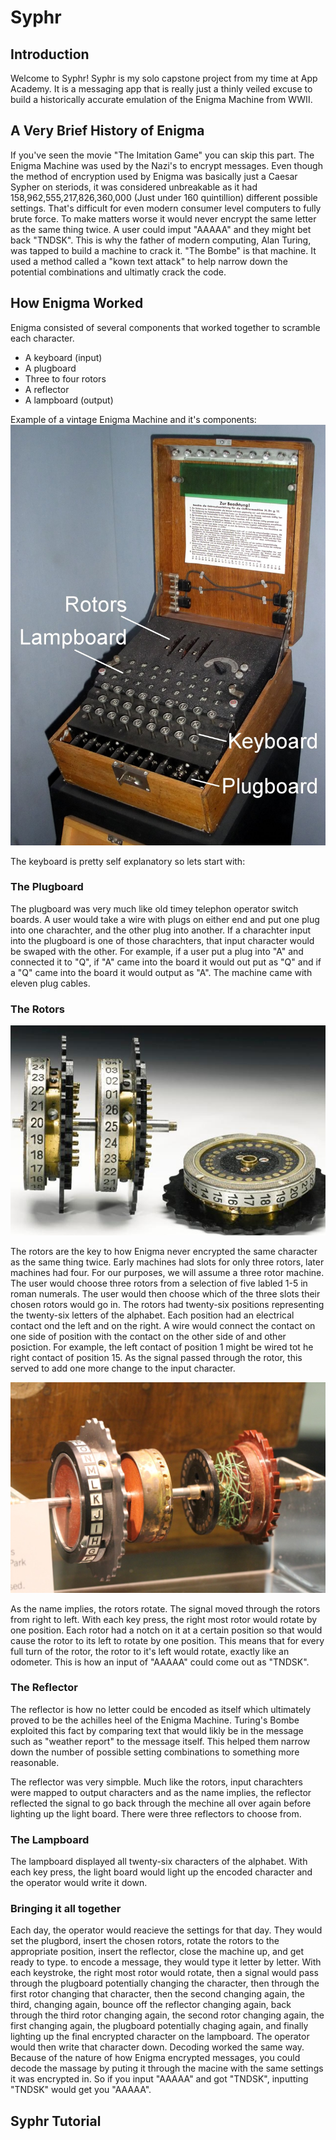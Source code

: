# Syphr


## Introduction
Welcome to Syphr! Syphr is my solo capstone project from my time at App Academy. It is a messaging app that is really just a thinly veiled excuse to build a historically accurate emulation of the Enigma Machine from WWII.

## A Very Brief History of Enigma
If you've seen the movie "The Imitation Game" you can skip this part. The Enigma Machine was used by the Nazi's to encrypt messages. Even though the method of encryption used by Enigma was basically just a Caesar Sypher on steriods, it was considered unbreakable as it had 158,962,555,217,826,360,000 (Just under 160 quintillion) different possible settings. That's difficult for even modern consumer level computers to fully brute force. To make matters worse it would never encrypt the same letter as the same thing twice. A user could imput "AAAAA" and they might bet back "TNDSK". This is why the father of modern computing, Alan Turing, was tapped to build a machine to crack it. "The Bombe" is that machine. It used a method called a "kown text attack" to help narrow down the potential combinations and ultimatly crack the code.


## How Enigma Worked
Enigma consisted of several components that worked together to scramble each character.
  * A keyboard (input)
  * A plugboard
  * Three to four rotors
  * A reflector
  * A lampboard (output)

Example of a vintage Enigma Machine and it's components:
![Labeled Enigma](https://github.com/lentzsch/Syphr/blob/main/react-app/public/images/1280px-EnigmaMachineLabeled.jpeg)

The keyboard is pretty self explanatory so lets start with:

### The Plugboard
The plugboard was very much like old timey telephon operator switch boards. A user would take a wire with plugs on either end and put one plug into one charachter, and the other plug into another. If a charachter input into the plugboard is one of those charachters, that input character would be swaped with the other. For example, if a user put a plug into "A" and connected it to "Q", if "A" came into the board it would out put as "Q" and if a "Q" came into the board it would output as "A". The machine came with eleven plug cables.

### The Rotors

![Rotor Example](https://github.com/lentzsch/Syphr/blob/main/react-app/public/images/640_enigma-rotors.jpeg?raw=true)

The rotors are the key to how Enigma never encrypted the same character as the same thing twice. Early machines had slots for only three rotors, later machines had four. For our purposes, we will assume a three rotor machine. The user would choose three rotors from a selection of five labled 1-5 in roman numerals. The user would then choose which of the three slots their chosen rotors would go in. The rotors had twenty-six positions representing the twenty-six letters of the alphabet. Each position had an electrical contact ond the left and on the right. A wire would connect the contact on one side of position with the contact on the other side of and other posiction. For example, the left contact of position 1 might be wired tot he right contact of position 15. As the signal passed through the rotor, this served to add one more change to the input character.

![Deconstructed Rotor](https://github.com/lentzsch/Syphr/blob/main/react-app/public/images/rotor_deconstructed.jpeg?raw=true)

As the name implies, the rotors rotate. The signal moved through the rotors from right to left. With each key press, the right most rotor would rotate by one position. Each rotor had a notch on it at a certain position so that would cause the rotor to its left to rotate by one position. This means that for every full turn of the rotor, the rotor to it's left would rotate, exactly like an odometer. This is how an input of "AAAAA" could come out as "TNDSK".

### The Reflector

The reflector is how no letter could be encoded as itself which ultimately proved to be the achilles heel of the Enigma Machine. Turing's Bombe exploited this fact by comparing text that would likly be in the message such as "weather report" to the message itself. This helped them narrow down the number of possible setting combinations to something more reasonable.

The reflector was very simpble. Much like the rotors, input charachters were mapped to output characters and as the name implies, the reflector reflected the signal to go back through the mechine all over again before lighting up the light board. There were three reflectors to choose from.

### The Lampboard

The lampboard displayed all twenty-six characters of the alphabet. With each key press, the light board would light up the encoded character and the operator would write it down.

### Bringing it all together

Each day, the operator would reacieve the settings for that day. They would set the plugbord, insert the chosen rotors, rotate the rotors to the appropriate position, insert the reflector, close the machine up, and get ready to type. to encode a message, they would type it letter by letter. With each keystroke, the right most rotor would rotate, then a signal would pass through the plugboard potentially changing the character, then through the first rotor changing that character, then the second changing again, the third, changing again, bounce off the reflector changing again, back through the third rotor changing again, the second rotor changing again, the first changing again, the plugboard potentially chaging again, and finally lighting up the final encrypted character on the lampboard. The operator would then write that character down. Decoding worked the same way. Because of the nature of how Enigma encrypted messages, you could decode the massage by puting it through the macine with the same settings it was encrypted in. So if you input "AAAAA" and got "TNDSK", inputting "TNDSK" would get you "AAAAA".


## Syphr Tutorial

